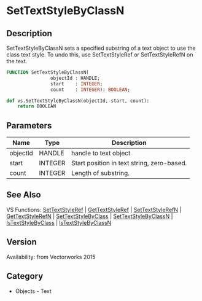 # SetTextStyleByClassN

## Description
SetTextStyleByClassN sets a specified substring of a text object to use the class text style. To undo this, use SetTextStyleRef or SetTextStyleRefN on the text.

```pascal
FUNCTION SetTextStyleByClassN(
				objectId : HANDLE;
				start    : INTEGER;
				count    : INTEGER): BOOLEAN;
```

```python
def vs.SetTextStyleByClassN(objectId, start, count):
    return BOOLEAN
```

## Parameters
|Name|Type|Description|
|---|---|---|
|objectId|HANDLE|handle to text object|
|start|INTEGER|Start position in text string, zero-based.|
|count|INTEGER|Length of substring.|

## See Also
VS Functions:
[SetTextStyleRef](SetTextStyleRef.md) 
| [GetTextStyleRef](GetTextStyleRef.md) 
| [SetTextStyleRefN](SetTextStyleRefN.md) 
| [GetTextStyleRefN](GetTextStyleRefN.md) 
| [SetTextStyleByClass](SetTextStyleByClass.md) 
| [SetTextStyleByClassN](SetTextStyleByClassN.md) 
| [IsTextStyleByClass](IsTextStyleByClass.md) 
| [IsTextStyleByClassN](IsTextStyleByClassN.md)

## Version
Availability: from Vectorworks 2015

## Category
* Objects - Text

